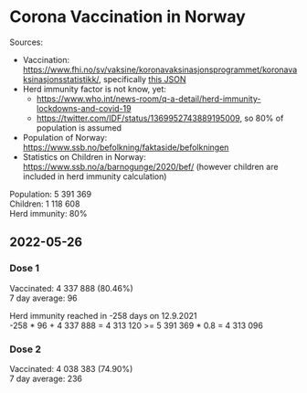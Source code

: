 # Corona Vaccination in Norway

Sources:

- Vaccination: <https://www.fhi.no/sv/vaksine/koronavaksinasjonsprogrammet/koronavaksinasjonsstatistikk/>, specifically [this JSON](https://www.fhi.no/api/chartdata/api/99119)
- Herd immunity factor is not know, yet:
  - <https://www.who.int/news-room/q-a-detail/herd-immunity-lockdowns-and-covid-19>
  - <https://twitter.com/IDF/status/1369952743889195009>, so 80% of population is assumed
- Population of Norway: <https://www.ssb.no/befolkning/faktaside/befolkningen>
- Statistics on Children in Norway: https://www.ssb.no/a/barnogunge/2020/bef/ (however children are included in herd immunity calculation)

Population: 5 391 369  
Children: 1 118 608  
Herd immunity: 80%  

## 2022-05-26

### Dose 1

Vaccinated: 4 337 888 (80.46%)  
7 day average: 96

Herd immunity reached in -258 days on 12.9.2021  
-258 * 96 + 4 337 888 = 4 313 120 >= 5 391 369 * 0.8 = 4 313 096

### Dose 2

Vaccinated: 4 038 383 (74.90%)  
7 day average: 236

